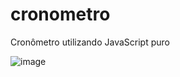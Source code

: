 # cronometro
Cronômetro utilizando JavaScript puro

![image](https://user-images.githubusercontent.com/62188195/134169709-c3d4ad38-33f0-41a3-8939-d2cfac71014f.png)
